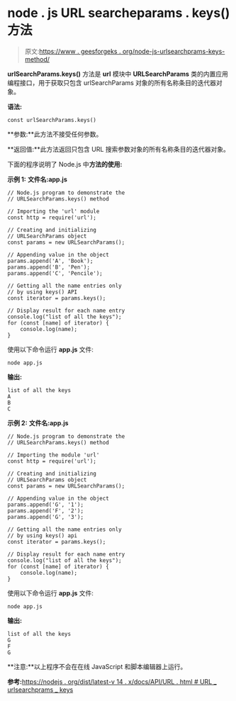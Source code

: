 # node . js URL searcheparams . keys()方法

> 原文:[https://www . geesforgeks . org/node-js-urlsearchprams-keys-method/](https://www.geeksforgeeks.org/node-js-urlsearchparams-keys-method/)

**urlSearchParams.keys()** 方法是 **url** 模块中 **URLSearchParams** 类的内置应用编程接口，用于获取只包含 urlSearchParams 对象的所有名称条目的迭代器对象。

**语法:**

```
const urlSearchParams.keys()
```

**参数:**此方法不接受任何参数。

**返回值:**此方法返回只包含 URL 搜索参数对象的所有名称条目的迭代器对象。

下面的程序说明了 Node.js 中**方法的使用:**

**示例 1:** **文件名:app.js**

```
// Node.js program to demonstrate the 
// URLSearchParams.keys() method

// Importing the 'url' module
const http = require('url');

// Creating and initializing 
// URLSearchParams object
const params = new URLSearchParams();

// Appending value in the object
params.append('A', 'Book');
params.append('B', 'Pen');
params.append('C', 'Pencile');

// Getting all the name entries only
// by using keys() API
const iterator = params.keys();

// Display result for each name entry
console.log("list of all the keys");
for (const [name] of iterator) {
    console.log(name);
}
```

使用以下命令运行 **app.js** 文件:

```
node app.js
```

**输出:**

```
list of all the keys
A
B
C

```

**示例 2:**
**文件名:app.js**

```
// Node.js program to demonstrate the 
// URLSearchParams.keys() method

// Importing the module 'url'
const http = require('url');

// Creating and initializing
// URLSearchParams object
const params = new URLSearchParams();

// Appending value in the object
params.append('G', '1');
params.append('F', '2');
params.append('G', '3');

// Getting all the name entries only
// by using keys() api
const iterator = params.keys();

// Display result for each name entry
console.log("list of all the keys");
for (const [name] of iterator) {
    console.log(name);
}
```

使用以下命令运行 **app.js** 文件:

```
node app.js
```

**输出:**

```
list of all the keys
G
F
G

```

**注意:**以上程序不会在在线 JavaScript 和脚本编辑器上运行。

**参考:**[https://nodejs . org/dist/latest-v 14 . x/docs/API/URL . html # URL _ urlsearchprams _ keys](https://nodejs.org/dist/latest-v14.x/docs/api/url.html#url_urlsearchparams_keys)